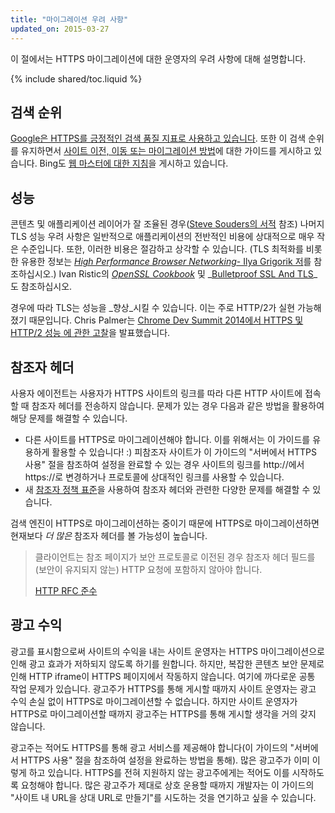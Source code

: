 ```yaml
---
title: "마이그레이션 우려 사항"
updated_on: 2015-03-27
---
```


이 절에서는 HTTPS 마이그레이션에 대한 운영자의 우려 사항에 대해 설명합니다.

{% include shared/toc.liquid %}

## 검색 순위

[Google은 HTTPS를 긍정적인 검색 품질
지표로 사용하고 있습니다](https://googlewebmastercentral.blogspot.com/2014/08/https-as-ranking-signal.html).
또한 이 검색 순위를 유지하면서 [사이트 이전, 이동 또는 마이그레이션
방법](https://support.google.com/webmasters/topic/6029673)에 대한 가이드를
게시하고 있습니다. Bing도 [웹 마스터에 대한
지침](http://www.bing.com/webmaster/help/webmaster-guidelines-30fba23a)을 게시하고 있습니다.

## 성능

콘텐츠 및 애플리케이션 레이어가 잘 조율된 경우([Steve Souders의
서적](https://stevesouders.com/) 참조) 나머지 TLS
성능 우려 사항은 일반적으로 애플리케이션의 전반적인 비용에 상대적으로 매우
작은 수준입니다. 또한, 이러한 비용은 절감하고 상각할 수 있습니다. (TLS 최적화를
비롯한 유용한 정보는 _[High Performance Browser
Networking](http://chimera.labs.oreilly.com/books/1230000000545)_[- Ilya
Grigorik 저](http://chimera.labs.oreilly.com/books/1230000000545)를 참조하십시오.) Ivan
Ristic의 _[OpenSSL
Cookbook](https://www.feistyduck.com/books/openssl-cookbook/)_ 및 _[Bulletproof
SSL And TLS](https://www.feistyduck.com/books/bulletproof-ssl-and-tls/)_도 참조하십시오.

경우에 따라 TLS는 성능을 _향상_시킬 수 있습니다. 이는 주로 HTTP/2가 실현
가능해졌기 때문입니다. Chris Palmer는 [Chrome Dev Summit 2014에서 HTTPS 및 HTTP/2 성능
에 관한 고찰]({{site.baseurl}}/shows/cds/2014/tls-all-the-things)을 발표했습니다.

## 참조자 헤더

사용자 에이전트는 사용자가 HTTPS 사이트의 링크를 따라 다른
HTTP 사이트에 접속할 때 참조자 헤더를 전송하지 않습니다. 문제가 있는 경우 다음과 같은 방법을 활용하여 해당 문제를 해결할
수 있습니다.

* 다른 사이트를 HTTPS로 마이그레이션해야 합니다. 이를 위해서는 이 가이드를 유용하게
 활용할 수 있습니다! :) 피참조자 사이트가 이 가이드의 "서버에서 HTTPS 사용" 절을 참조하여 설정을 완료할 수 있는 경우
 사이트의 링크를 http://에서 https://로 변경하거나
 프로토콜에 상대적인 링크를 사용할 수 있습니다.
* 새 [참조자 정책
 표준](http://www.w3.org/TR/referrer-policy/#referrer-policy-delivery-meta)을 사용하여
 참조자 헤더와 관련한 다양한 문제를 해결할 수 있습니다.

검색 엔진이 HTTPS로 마이그레이션하는 중이기 때문에 HTTPS로 마이그레이션하면 현재보다 _더 많은_ 참조자
헤더를 볼 가능성이 높습니다.

<blockquote class="quote__content g-wide--push-1 g-wide--pull-1 g-medium--push-1">클라이언트는 참조 페이지가 보안 프로토콜로 이전된 경우 참조자 헤더 필드를 (보안이 유지되지 않는) HTTP 요청에 포함하지 않아야 합니다.<p><a href="https://tools.ietf.org/html/rfc2616#section-15.1.3">HTTP RFC 준수</a></p></blockquote>

## 광고 수익

광고를 표시함으로써 사이트의 수익을 내는 사이트 운영자는 HTTPS
마이그레이션으로 인해 광고 효과가 저하되지 않도록 하기를 원합니다. 하지만, 복잡한 콘텐츠
보안 문제로 인해 HTTP iframe이 HTTPS 페이지에서 작동하지 않습니다. 여기에 까다로운
공통 작업 문제가 있습니다. 광고주가 HTTPS를 통해 게시할 때까지
사이트 운영자는 광고 수익 손실 없이 HTTPS로 마이그레이션할 수
없습니다. 하지만 사이트 운영자가 HTTPS로 마이그레이션할 때까지 광고주는 HTTPS를 통해 게시할 생각을 거의 갖지 않습니다.

광고주는 적어도 HTTPS를 통해 광고 서비스를 제공해야 합니다(이 가이드의
"서버에서 HTTPS 사용" 절을 참조하여 설정을 완료하는 방법을 통해). 많은 광고주가 이미 이렇게 하고 있습니다. HTTPS를 전혀 지원하지 않는 광고주에게는
적어도 이를 시작하도록 요청해야 합니다. 많은 광고주가 제대로 상호 운용할 때까지 개발자는 이 가이드의
"사이트 내 URL을 상대 URL로 만들기"를 시도하는 것을 연기하고 싶을 수 있습니다.

